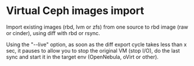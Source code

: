 # Virtual Ceph images import

Import existing images (rbd, lvm or zfs) from one source to rbd image (raw or cinder), using diff with rbd or rsync.

Using the "--live" option, as soon as the diff export cycle takes less than x sec, it pauses to allow you to stop the original VM (stop I/O), do the last sync and start it in the target env (OpenNebula, oVirt or other).

